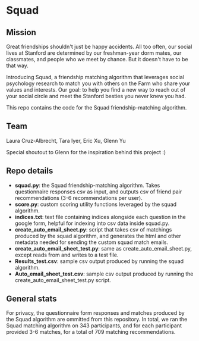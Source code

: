 # Squad

## Mission
Great friendships shouldn't just be happy accidents. All too often, our social lives at Stanford are determined by our freshman-year dorm mates, our classmates, and people who we meet by chance. But it doesn't have to be that way.

Introducing Squad, a friendship matching algorithm that leverages social psychology research to match you with others on the Farm who share your values and interests. Our goal: to help you find a new way to reach out of your social circle and meet the Stanford besties you never knew you had.

This repo contains the code for the Squad friendship-matching algorithm.

## Team
Laura Cruz-Albrecht, Tara Iyer, Eric Xu, Glenn Yu

Special shoutout to Glenn for the inspiration behind this project :)

## Repo details
- **squad.py**: the Squad friendship-matching algorithm. Takes questionnaire responses csv as input, and outputs csv of friend pair recommendations (3-6 recommendations per user).
- **score.py**: custom scoring utility functions leveraged by the squad algorithm.
- **indices.txt**: text file containing indices alongside each question in the google form, helpful for indexing into csv data inside squad.py.
- **create_auto_email_sheet.py**: script that takes csv of matchings produced by the squad algorithm, and generates the html and other metadata needed for sending the custom squad match emails.
- **create_auto_email_sheet_test.py**: same as create_auto_email_sheet.py, except reads from and writes to a test file.
- **Results_test.csv**: sample csv output produced by running the squad algorithm.
- **Auto_email_sheet_test.csv**: sample csv output produced by running the create_auto_email_sheet_test.py script.

## General stats
For privacy, the questionnaire form responses and matches produced by the Squad algorithm are ommitted from this repository. In total, we ran the Squad matching algorithm on 343 participants, and for each participant provided 3-6 matches, for a total of 709 matching recommendations.
